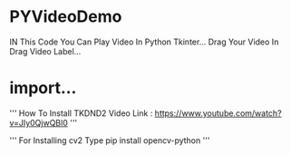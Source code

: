 # PYVideoDemo
IN This Code You Can Play Video In Python Tkinter...
Drag Your Video In Drag Video Label...

# import...
'''
How To Install TKDND2
Video Link : https://www.youtube.com/watch?v=JIy0QjwQBl0
'''

'''
For Installing cv2 Type
pip install opencv-python
'''
